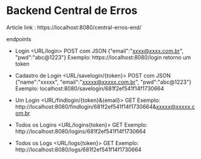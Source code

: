 # Backend Central de Erros

Article link : https://localhost:8080/central-erros-end/

endpoints

 - Login <URL/login>
POST com JSON {"email":"xxxx@xxxx.com.br", "pwd":"abc@1223"}
Exemplo:
https://localhost:8080/login
retorno um token

- Cadastro de Login  <URL/savelogin/{token}>
POST com JSON {"name":"xxxxx", "email":"xxxxx@xxxxx.com.br", "pwd":"abc@1223"}
Exemplo:
localhost:8080/savelogin/681f2ef541f14f1730664

- Um Login <URL/findlogin/{token}&{email}>
GET 
Exemplo:
http://localhost:8080/findlogin/681f2ef541f14f1730664&xxxxx@xxxxx.com.br


- Todos os Logins <URL/logins{token}>
GET 
Exemplo:
http://localhost:8080/logins/681f2ef541f14f1730664

- Todos os Logs <URL/logs{token}>
GET 
Exemplo:
http://localhost:8080/logs/681f2ef541f14f1730664

